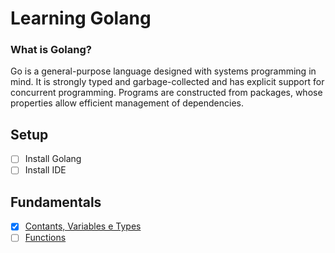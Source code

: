 # Learning Golang

### What is Golang?
Go is a general-purpose language designed with systems programming in mind. It is strongly typed and garbage-collected and has explicit support for concurrent programming. Programs are constructed from packages, whose properties allow efficient management of dependencies.


## Setup
- [ ] Install Golang 
- [ ] Install IDE

## Fundamentals
- [x] [Contants, Variables e Types](docs/variables.md)
- [ ] [Functions](docs/functions.md)